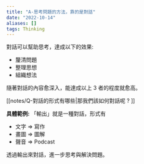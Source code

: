 ```yaml
---
title: "A-思考問題的方法，靠的是對話"
date: "2022-10-14"
aliases: []
tags: Thinking
---
```


對話可以幫助思考，達成以下的效果:
- 釐清問題
- 整理思想
- 組織想法

隨著對話的內容愈深入，能達成以上 3 者的程度就愈高。

[[notes/Q-對話的形式有哪些|那我們該如何對話呢 ? ]]

**具體範例:** 「輸出」就是一種對話，形式有
- 文字 => 寫作
- 畫圖 => 圖解
- 聲音 => Podcast

透過輸出來對話，進一步思考與解決問題。
